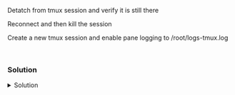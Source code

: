 Detatch from tmux session and verify it is still there

Reconnect and then kill the session

Create a new tmux session and enable pane logging to /root/logs-tmux.log

<br>

### Solution
<details>
<summary>Solution</summary>
Detatch from tmux session

```plain
ctrl + b and d
```

Verify that tmux session is still running

```plain
tmux ls
```{{exec}}

Reconnect to that session

```plain
tmux a -t 0
```{{exec}}

Close a window with all it's pane

```plain
ctrl + b and y
```

Create a new session

```plain
tmux 
```

Log the output of a pane to a file

```plain
tmux pipe-pane -o "exec cat >>$HOME/'logs-tmux.log'"
```

Execute a command that keeps on running

```plain
while true; do uptime; sleep 1; done
```{{exec}}

Detach the tmux session

```plain
ctrl + b and d
```

View the output associated with that pane

```
cat $HOME/'logs-tmux.log'
```{{exec}}

</details>